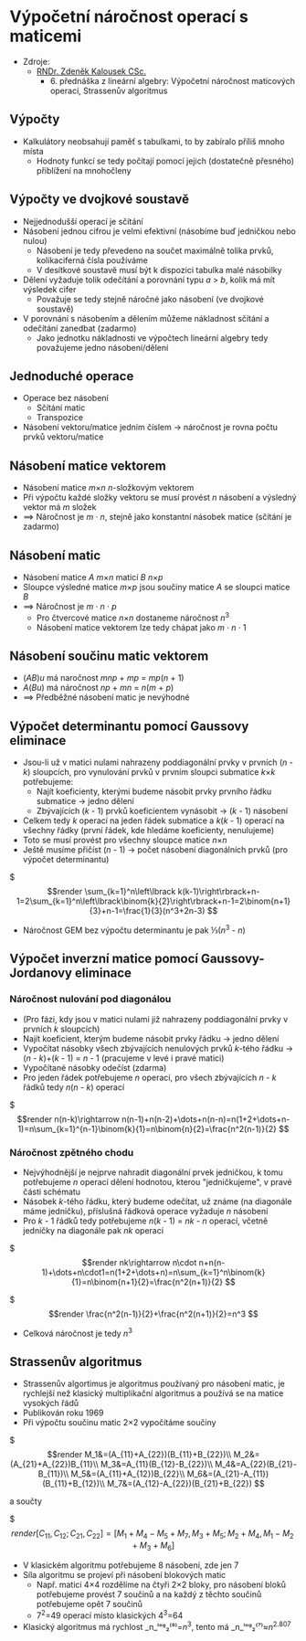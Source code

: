 # Výpočetnı́ náročnost operacı́ s maticemi

* Zdroje:
  * [RNDr. Zdeněk Kalousek CSc.](https://kma.fp.tul.cz/?view=article&id=600&catid=147)
    * 6\. přednáška z lineární algebry: Výpočetnı́ náročnost maticových operacı́, Strassenův algoritmus

## Výpočty

* Kalkulátory neobsahují paměť s tabulkami, to by zabíralo příliš mnoho místa
  * Hodnoty funkcí se tedy počítají pomocí jejich (dostatečně přesného) přiblížení na mnohočleny

## Výpočty ve dvojkové soustavě

* Nejjednodušší operací je sčítání
* Násobení jednou cifrou je velmi efektivní (násobíme buď jedničkou nebo nulou)
  * Násobení je tedy převedeno na součet maximálně tolika prvků, kolikaciferná čísla používáme
  * V desítkové soustavě musí být k dispozici tabulka malé násobilky
* Dělení vyžaduje tolik odečítání a porovnání typu _a_ > _b_, kolik má mít výsledek cifer
  * Považuje se tedy stejně náročné jako násobení (ve dvojkové soustavě)
* V porovnání s násobením a dělením můžeme nákladnost sčítání a odečítání zanedbat (zadarmo)
  * Jako jednotku nákladnosti ve výpočtech lineární algebry tedy považujeme jedno násobení/dělení

## Jednoduché operace

* Operace bez násobení
  * Sčítání matic
  * Transpozice
* Násobení vektoru/matice jedním číslem → náročnost je rovna počtu prvků vektoru/matice

## Násobenı́ matice vektorem

* Násobení matice <i>m</i>×<i>n</i> _n_-složkovým vektorem
* Při výpočtu každé složky vektoru se musí provést _n_ násobení a výsledný vektor má _m_ složek
* ⟹ Náročnost je _m_ · _n_, stejně jako konstantní násobek matice (sčítání je zadarmo)

## Násobenı́ matic

* Násobení matice _A_ <i>m</i>×<i>n</i> maticí _B_ <i>n</i>×<i>p</i>
* Sloupce výsledné matice <i>m</i>×<i>p</i> jsou součiny matice _A_ se sloupci matice _B_
* ⟹ Náročnost je _m_ · _n_ · _p_
  * Pro čtvercové matice <i>n</i>×<i>n</i> dostaneme náročnost _n_<sup>3</sup>
  * Násobení matice vektorem lze tedy chápat jako _m_ · _n_ · 1

## Násobení součinu matic vektorem

* (_AB_)_u_ má naročnost _mnp_ + _mp_ = _mp_(_n_ + 1)
* _A_(_Bu_) má náročnost _np_ + _mn_ = _n_(_m_ + _p_)
* ⟹ Předběžné násobení matic je nevýhodné

## Výpočet determinantu pomocí Gaussovy eliminace

* Jsou-li už v matici nulami nahrazeny poddiagonální prvky v prvních (_n_ - _k_) sloupcích, pro vynulování prvků v prvním sloupci submatice <i>k</i>×<i>k</i> potřebujeme:
  * Najít koeficienty, kterými budeme násobit prvky prvního řádku submatice → jedno dělení
  * Zbývajících (_k_ - 1) prvků koeficientem vynásobit → (_k_ - 1) násobení
* Celkem tedy _k_ operací na jeden řádek submatice a _k_(_k_ - 1) operací na všechny řádky (první řádek, kde hledáme koeficienty, nenulujeme)
* Toto se musí provést pro všechny sloupce matice <i>n</i>×<i>n</i>
* Ještě musíme přičíst (_n_ - 1) → počet násobení diagonálních prvků (pro výpočet determinantu)

$$$render
\sum_{k=1}^n\left\lbrack k(k-1)\right\rbrack+n-1=2\sum_{k=1}^n\left\lbrack\binom{k}{2}\right\rbrack+n-1=2\binom{n+1}{3}+n-1=\frac{1}{3}(n^3+2n-3)
$$

* Náročnost GEM bez výpočtu determinantu je pak ⅓(_n_<sup>3</sup> - _n_)

## Výpočet inverzní matice pomocí Gaussovy-Jordanovy eliminace

### Náročnost nulování pod diagonálou

* (Pro fázi, kdy jsou v matici nulami již nahrazeny poddiagonální prvky v prvních _k_ sloupcích)
* Najít koeficient, kterým budeme násobit prvky řádku → jedno dělení
* Vypočítat násobky všech zbývajících nenulových prvků _k_-tého řádku → (_n_ - _k_)+(_k_ - 1) = _n_ - 1 (pracujeme v levé i pravé matici)
* Vypočítané násobky odečíst (zdarma)
* Pro jeden řádek potřebujeme _n_ operací, pro všech zbývajících _n_ - _k_ řádků tedy _n_(_n_ - _k_) operací

$$$render
n(n-k)\rightarrow n(n-1)+n(n-2)+\dots+n(n-n)=n(1+2+\dots+n-1)=n\sum_{k=1}^{n-1}\binom{k}{1}=n\binom{n}{2}=\frac{n^2(n-1)}{2}
$$

### Náročnost zpětného chodu

* Nejvýhodnější je nejprve nahradit diagonální prvek jedničkou, k tomu potřebujeme _n_ operací dělení hodnotou, kterou "jedničkujeme", v pravé části schématu
* Násobek _k_-tého řádku, který budeme odečítat, už známe (na diagonále máme jedničku), příslušná řádková operace vyžaduje _n_ násobení
* Pro _k_ - 1 řádků tedy potřebujeme _n_(_k_ - 1) = _nk - n_ operací, včetně jedničky na diagonále pak _nk_ operací

$$$render
nk\rightarrow n\cdot n+n(n-1)+\dots+n\cdot1=n(1+2+\dots+n)=n\sum_{k=1}^n\binom{k}{1}=n\binom{n+1}{2}=\frac{n^2(n+1)}{2}
$$

$$$render
\frac{n^2(n-1)}{2}+\frac{n^2(n+1)}{2}=n^3
$$

* Celková náročnost je tedy _n_<sup>3</sup>

## Strassenův algoritmus

* Strassenův algortimus je algoritmus používaný pro násobení matic, je rychlejší než klasický multiplikační algoritmus a používá se na matice vysokých řádů
* Publikován roku 1969
* Při výpočtu součinu matic 2×2 vypočítáme součiny

$$$render
M_1&=(A_{11}+A_{22})(B_{11}+B_{22})\\
M_2&=(A_{21}+A_{22})B_{11}\\
M_3&=A_{11}(B_{12}-B_{22})\\
M_4&=A_{22}(B_{21}-B_{11})\\
M_5&=(A_{11}+A_{12})B_{22}\\
M_6&=(A_{21}-A_{11})(B_{11}+B_{12})\\
M_7&=(A_{12}-A_{22})(B_{21}+B_{22})
$$

a součty

$$$render
[C_{11},C_{12};C_{21},C_{22}]=[M_1+M_4-M_5+M_7,M_3+M_5;M_2+M_4,M_1-M_2+M_3+M_6]
$$

* V klasickém algoritmu potřebujeme 8 násobení, zde jen 7
* Síla algoritmu se projeví při násobení blokových matic
  * Např. matici 4×4 rozdělíme na čtyři 2×2 bloky, pro násobení bloků potřebujeme provést 7 součinů a na každý z těchto součinů potřebujeme opět 7 součinů
  * 7<sup>2</sup>=49 operací místo klasických 4<sup>3</sup>=64
* Klasický algoritmus má rychlost _n_ˡᵒᵍ₂⁽⁸⁾=_n_<sup>3</sup>, tento má _n_ˡᵒᵍ₂⁽⁷⁾≈<i>n</i><sup>2.807</sup>
